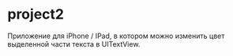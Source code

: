 # project2
Приложение для iPhone / IPad, в котором можно изменить цвет выделенной части текста в UITextView.
